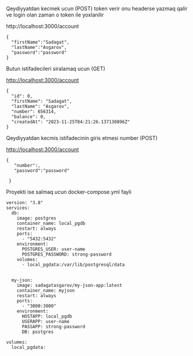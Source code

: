 Qeydiyyatdan kecmek ucun
(POST)
token verir onu headerse yazmaq qalir
ve login olan zaman o token ile yoxlanilir

http://localhost:3000/account
```
{
  "firstName":"Sadagat",
  "lastName":"Asgarov",
  "password":"password"
}
```

Butun istifadecileri siralamaq ucun
(GET)

[http://localhost:3000/account ](url)
```
{
  "id": 0,
  "firstName": "Sadagat",
  "lastName": "Asgarov",
  "number": 656314,
  "balance": 0,
  "createdAt": "2023-11-25T04:21:26.137130896Z"
}
```

Qeydiyyatdan kecmis istifadecinin giris etmesi
number (POST)

[http://localhost:3000/account](url) 

 ```
 {
    "number":,
    "password":"password"

  }
```

Proyekti ise salmaq ucun docker-compose.yml fayli
```
version: "3.8"
services:
  db:
    image: postgres
    container_name: local_pgdb
    restart: always
    ports:
      - "5432:5432"
    environment:
      POSTGRES_USER: user-name
      POSTGRES_PASSWORD: strong-password
    volumes:
      - local_pgdata:/var/lib/postgresql/data


  my-json:
    image: sadagatasgarov/my-json-app:latest
    container_name: myjson
    restart: always
    ports:
      - "3000:3000"
    environment:
      HOSTAPP: local_pgdb
      USERAPP: user-name
      PASSAPP: strong-password
      DB: postgres

volumes:
  local_pgdata:
```


